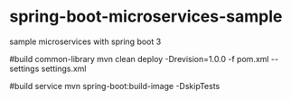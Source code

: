 # spring-boot-microservices-sample
sample microservices with spring boot 3

#build common-library
mvn clean deploy -Drevision=1.0.0 -f pom.xml --settings settings.xml 

#build service
mvn spring-boot:build-image -DskipTests
